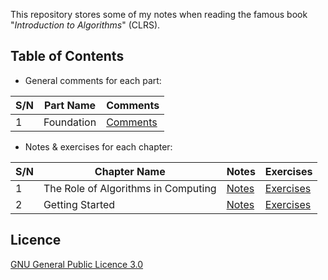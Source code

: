 This repository stores some of my notes when reading the famous book "_Introduction to Algorithms_" (CLRS).

## Table of Contents

- General comments for each part:

S/N | Part Name | Comments
--- | ------------ | -----
1 | Foundation | [Comments](parts/01.md)

- Notes & exercises for each chapter:

S/N | Chapter Name | Notes | Exercises
--- | ------------ | ----- | ---------
1 | The Role of Algorithms in Computing | [Notes](chapters/01.md) | [Exercises](chapters/01.md)
2 | Getting Started | [Notes](chapters/01.md) | [Exercises](chpaters/01.md)

## Licence

[GNU General Public Licence 3.0](LICENSE)
